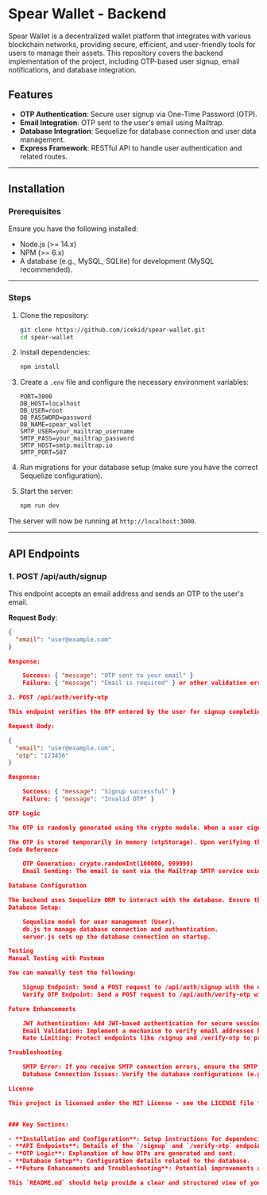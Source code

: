 # Spear Wallet - Backend

Spear Wallet is a decentralized wallet platform that integrates with various blockchain networks, providing secure, efficient, and user-friendly tools for users to manage their assets. This repository covers the backend implementation of the project, including OTP-based user signup, email notifications, and database integration.

## Features

- **OTP Authentication**: Secure user signup via One-Time Password (OTP).
- **Email Integration**: OTP sent to the user's email using Mailtrap.
- **Database Integration**: Sequelize for database connection and user data management.
- **Express Framework**: RESTful API to handle user authentication and related routes.

---

## Installation

### Prerequisites

Ensure you have the following installed:
- Node.js (>= 14.x)
- NPM (>= 6.x)
- A database (e.g., MySQL, SQLite) for development (MySQL recommended).

---

### Steps

1. Clone the repository:
    ```bash
    git clone https://github.com/icekid/spear-wallet.git
    cd spear-wallet
    ```

2. Install dependencies:
    ```bash
    npm install
    ```

3. Create a `.env` file and configure the necessary environment variables:
    ```plaintext
    PORT=3000
    DB_HOST=localhost
    DB_USER=root
    DB_PASSWORD=password
    DB_NAME=spear_wallet
    SMTP_USER=your_mailtrap_username
    SMTP_PASS=your_mailtrap_password
    SMTP_HOST=smtp.mailtrap.io
    SMTP_PORT=587
    ```

4. Run migrations for your database setup (make sure you have the correct Sequelize configuration).

5. Start the server:
    ```bash
    npm run dev
    ```

The server will now be running at `http://localhost:3000`.

---

## API Endpoints

### 1. **POST /api/auth/signup**

This endpoint accepts an email address and sends an OTP to the user's email.

**Request Body**:
```json
{
  "email": "user@example.com"
}

Response:

    Success: { "message": "OTP sent to your email" }
    Failure: { "message": "Email is required" } or other validation errors.

2. POST /api/auth/verify-otp

This endpoint verifies the OTP entered by the user for signup completion.

Request Body:

{
  "email": "user@example.com",
  "otp": "123456"
}

Response:

    Success: { "message": "Signup successful" }
    Failure: { "message": "Invalid OTP" }

OTP Logic

The OTP is randomly generated using the crypto module. When a user signs up with an email, a random 6-digit OTP is generated and sent to the provided email address.

The OTP is stored temporarily in memory (otpStorage). Upon verifying the OTP, the stored OTP for that user is removed, and the user is registered in the database (userDatabase).
Code Reference

    OTP Generation: crypto.randomInt(100000, 999999)
    Email Sending: The email is sent via the Mailtrap SMTP service using the emailjs package.

Database Configuration

The backend uses Sequelize ORM to interact with the database. Ensure the database is set up correctly in your .env file and that the connection is established when the server starts.
Database Setup:

    Sequelize model for user management (User).
    db.js to manage database connection and authentication.
    server.js sets up the database connection on startup.

Testing
Manual Testing with Postman

You can manually test the following:

    Signup Endpoint: Send a POST request to /api/auth/signup with the email.
    Verify OTP Endpoint: Send a POST request to /api/auth/verify-otp with the email and OTP.

Future Enhancements

    JWT Authentication: Add JWT-based authentication for secure session handling after signup.
    Email Validation: Implement a mechanism to verify email addresses before sending OTPs.
    Rate Limiting: Protect endpoints like /signup and /verify-otp to prevent abuse with rate limiting.

Troubleshooting

    SMTP Error: If you receive SMTP connection errors, ensure the SMTP credentials and host configurations in .env are correct.
    Database Connection Issues: Verify the database configurations (e.g., user, password, host) in the .env file and check if the MySQL server is running.

License

This project is licensed under the MIT License - see the LICENSE file for details.


### Key Sections:

- **Installation and Configuration**: Setup instructions for dependencies, environment variables, and server startup.
- **API Endpoints**: Details of the `/signup` and `/verify-otp` endpoints.
- **OTP Logic**: Explanation of how OTPs are generated and sent.
- **Database Setup**: Configuration details related to the database.
- **Future Enhancements and Troubleshooting**: Potential improvements and guidance on common issues.

This `README.md` should help provide a clear and structured view of your project, from setup to deployment.
